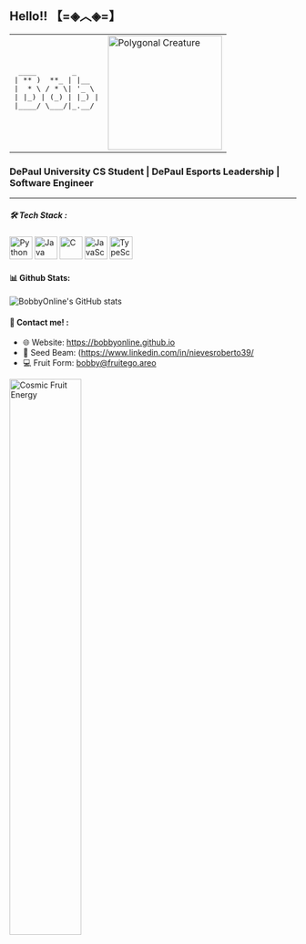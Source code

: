 ## Hello!! 【=◈︿◈=】
<table>
  <tr>
    <td>
      <pre style="margin: 0;">
 ____        _     
| ** )  **_ | |__  
|  * \ / * \| '_ \ 
| |_) | (_) | |_) |
|____/ \___/|_.__/ 
      </pre>
    </td>
    <td>
      <img src="https://i.pinimg.com/originals/79/26/ef/7926ef0b17ed2bf04dad5205868af829.gif" width="200" alt="Polygonal Creature">
    </td>
  </tr>
</table>

### DePaul University CS Student |  DePaul Esports Leadership |  Software Engineer

---

##### 🛠 Tech Stack :
<p>
  <img src="https://skillicons.dev/icons?i=python" width="40" alt="Python">
  <img src="https://skillicons.dev/icons?i=java" width="40" alt="Java">
  <img src="https://skillicons.dev/icons?i=c" width="40" alt="C">
  <img src="https://skillicons.dev/icons?i=javascript" width="40" alt="JavaScript">
  <img src="https://skillicons.dev/icons?i=typescript" width="40" alt="TypeScript">
</p>

#### 📊 Github Stats:
<img src="https://github-readme-stats.vercel.app/api?username=BobbyOnline&show_icons=true&theme=synthwave" alt="BobbyOnline's GitHub stats" />

#### 🍉 Contact me! :
- 🌐 Website: https://bobbyonline.github.io
- 🚀 Seed Beam: (https://www.linkedin.com/in/nievesroberto39/
- 💻 Fruit Form: bobby@fruitego.areo



<img src="https://i.redd.it/qypvxy28f4a91.gif" width="50%" alt="Cosmic Fruit Energy">

<!-- Transforming reality, one polygon fruit at a time... -->
